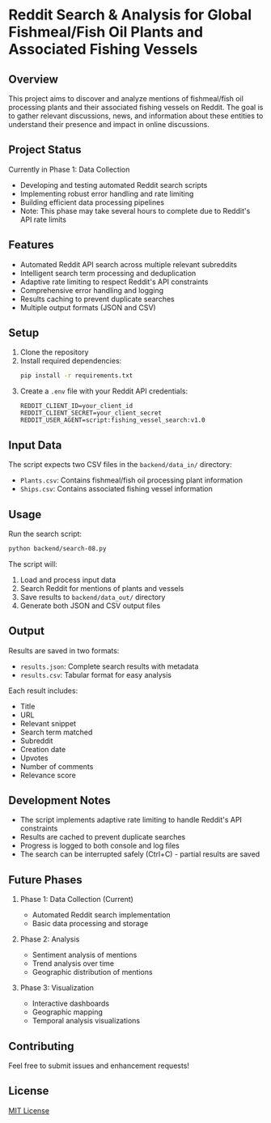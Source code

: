 # Reddit Search & Analysis for Global Fishmeal/Fish Oil Plants and Associated Fishing Vessels

## Overview

This project aims to discover and analyze mentions of fishmeal/fish oil processing plants and their associated fishing vessels on Reddit. The goal is to gather relevant discussions, news, and information about these entities to understand their presence and impact in online discussions.

## Project Status

Currently in Phase 1: Data Collection
- Developing and testing automated Reddit search scripts
- Implementing robust error handling and rate limiting
- Building efficient data processing pipelines
- Note: This phase may take several hours to complete due to Reddit's API rate limits

## Features

- Automated Reddit API search across multiple relevant subreddits
- Intelligent search term processing and deduplication
- Adaptive rate limiting to respect Reddit's API constraints
- Comprehensive error handling and logging
- Results caching to prevent duplicate searches
- Multiple output formats (JSON and CSV)

## Setup

1. Clone the repository
2. Install required dependencies:
   ```bash
   pip install -r requirements.txt
   ```
3. Create a `.env` file with your Reddit API credentials:
   ```
   REDDIT_CLIENT_ID=your_client_id
   REDDIT_CLIENT_SECRET=your_client_secret
   REDDIT_USER_AGENT=script:fishing_vessel_search:v1.0
   ```

## Input Data

The script expects two CSV files in the `backend/data_in/` directory:
- `Plants.csv`: Contains fishmeal/fish oil processing plant information
- `Ships.csv`: Contains associated fishing vessel information

## Usage

Run the search script:
```bash
python backend/search-08.py
```

The script will:
1. Load and process input data
2. Search Reddit for mentions of plants and vessels
3. Save results to `backend/data_out/` directory
4. Generate both JSON and CSV output files

## Output

Results are saved in two formats:
- `results.json`: Complete search results with metadata
- `results.csv`: Tabular format for easy analysis

Each result includes:
- Title
- URL
- Relevant snippet
- Search term matched
- Subreddit
- Creation date
- Upvotes
- Number of comments
- Relevance score

## Development Notes

- The script implements adaptive rate limiting to handle Reddit's API constraints
- Results are cached to prevent duplicate searches
- Progress is logged to both console and log files
- The search can be interrupted safely (Ctrl+C) - partial results are saved

## Future Phases

1. Phase 1: Data Collection (Current)
   - Automated Reddit search implementation
   - Basic data processing and storage

2. Phase 2: Analysis
   - Sentiment analysis of mentions
   - Trend analysis over time
   - Geographic distribution of mentions

3. Phase 3: Visualization
   - Interactive dashboards
   - Geographic mapping
   - Temporal analysis visualizations

## Contributing

Feel free to submit issues and enhancement requests!

## License

[MIT License](LICENSE)
